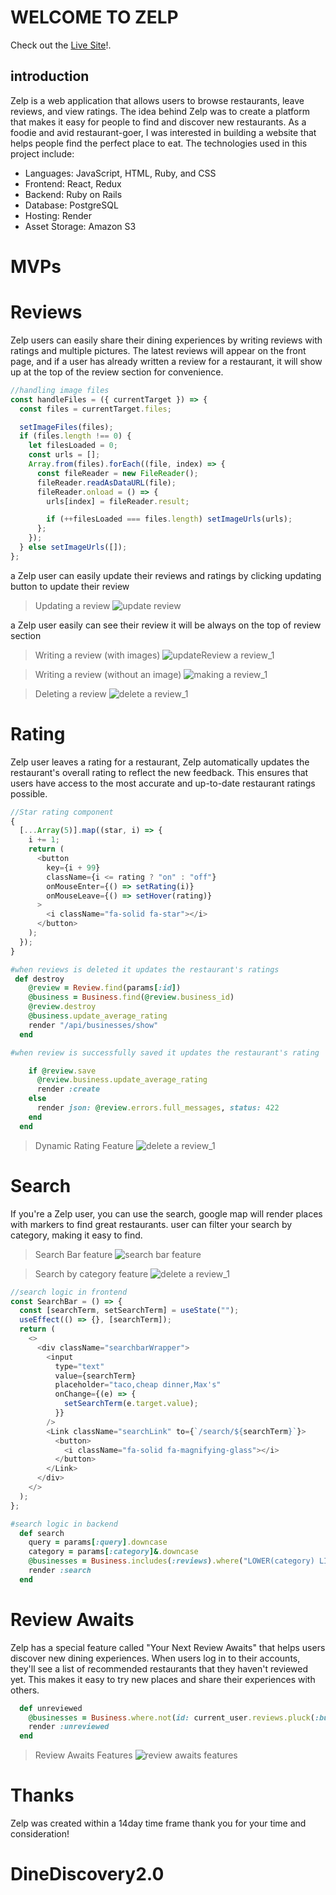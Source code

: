 # WELCOME TO ZELP

Check out the [Live Site](https://zelp-jz8y.onrender.com/)!.

## introduction

Zelp is a web application that allows users to browse restaurants, leave reviews, and view ratings. The idea behind Zelp was to create a platform that makes it easy for people to find and discover new restaurants. As a foodie and avid restaurant-goer, I was interested in building a website that helps people find the perfect place to eat.
The technologies used in this project include:

- Languages: JavaScript, HTML, Ruby, and CSS
- Frontend: React, Redux
- Backend: Ruby on Rails
- Database: PostgreSQL
- Hosting: Render
- Asset Storage: Amazon S3

# MVPs

# Reviews

Zelp users can easily share their dining experiences by writing reviews with ratings and multiple pictures. The latest reviews will appear on the front page, and if a user has already written a review for a restaurant, it will show up at the top of the review section for convenience.

```js
//handling image files
const handleFiles = ({ currentTarget }) => {
  const files = currentTarget.files;

  setImageFiles(files);
  if (files.length !== 0) {
    let filesLoaded = 0;
    const urls = [];
    Array.from(files).forEach((file, index) => {
      const fileReader = new FileReader();
      fileReader.readAsDataURL(file);
      fileReader.onload = () => {
        urls[index] = fileReader.result;

        if (++filesLoaded === files.length) setImageUrls(urls);
      };
    });
  } else setImageUrls([]);
};
```

a Zelp user can easily update their reviews and ratings by clicking updating button to update their review

> Updating a review
> ![update review](/app/assets/images/update.gif)

a Zelp user easily can see their review it will be always on the top of review section

> Writing a review (with images)
> ![updateReview a review_1](/app/assets/images/starReview_2.gif)

> Writing a review (without an image)
> ![making a review_1](/app/assets/images/starReview_1.gif)

> Deleting a review
> ![delete a review_1](/app/assets/images/deleteReview.gif)

# Rating

Zelp user leaves a rating for a restaurant, Zelp automatically updates the restaurant's overall rating to reflect the new feedback. This ensures that users have access to the most accurate and up-to-date restaurant ratings possible.

```javascript
//Star rating component
{
  [...Array(5)].map((star, i) => {
    i += 1;
    return (
      <button
        key={i + 99}
        className={i <= rating ? "on" : "off"}
        onMouseEnter={() => setRating(i)}
        onMouseLeave={() => setHover(rating)}
      >
        <i className="fa-solid fa-star"></i>
      </button>
    );
  });
}
```

```ruby
#when reviews is deleted it updates the restaurant's ratings
 def destroy
    @review = Review.find(params[:id])
    @business = Business.find(@review.business_id)
    @review.destroy
    @business.update_average_rating
    render "/api/businesses/show"
  end
```

```ruby
#when review is successfully saved it updates the restaurant's rating

    if @review.save
      @review.business.update_average_rating
      render :create
    else
      render json: @review.errors.full_messages, status: 422
    end
  end
```

> Dynamic Rating Feature
> ![delete a review_1](/app/assets/images/rating.gif)

# Search

If you're a Zelp user, you can use the search, google map will render places with markers to find great restaurants. user can filter your search by category, making it easy to find.

> Search Bar feature
> ![search bar feature](/app/assets/images/searchType.gif)

> Search by category feature
> ![delete a review_1](/app/assets/images/searchcate.gif)

```js
//search logic in frontend
const SearchBar = () => {
  const [searchTerm, setSearchTerm] = useState("");
  useEffect(() => {}, [searchTerm]);
  return (
    <>
      <div className="searchbarWrapper">
        <input
          type="text"
          value={searchTerm}
          placeholder="taco,cheap dinner,Max's"
          onChange={(e) => {
            setSearchTerm(e.target.value);
          }}
        />
        <Link className="searchLink" to={`/search/${searchTerm}`}>
          <button>
            <i className="fa-solid fa-magnifying-glass"></i>
          </button>
        </Link>
      </div>
    </>
  );
};
```

```ruby
#search logic in backend
  def search
    query = params[:query].downcase
    category = params[:category]&.downcase
    @businesses = Business.includes(:reviews).where("LOWER(category) LIKE ?", "%#{query}%")
    render :search
  end
```

# Review Awaits

Zelp has a special feature called "Your Next Review Awaits" that helps users discover new dining experiences. When users log in to their accounts, they'll see a list of recommended restaurants that they haven't reviewed yet. This makes it easy to try new places and share their experiences with others.

```ruby
  def unreviewed
    @businesses = Business.where.not(id: current_user.reviews.pluck(:business_id)).order("RANDOM()").limit(6)
    render :unreviewed
  end
```

> Review Awaits Features
> ![review awaits features](/app/assets/images/await.gif)

# Thanks

Zelp was created within a 14day time frame thank you for your time and consideration!
# DineDiscovery2.0
